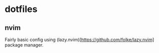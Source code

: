 # dotfiles

## nvim
Fairly basic config using (lazy.nvim)[https://github.com/folke/lazy.nvim] package manager.
